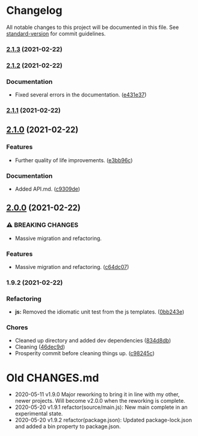 # Changelog

All notable changes to this project will be documented in this file. See [standard-version](https://github.com/conventional-changelog/standard-version) for commit guidelines.

### [2.1.3](https://github.com/Anadian/function-factory/compare/v2.1.2...v2.1.3) (2021-02-22)

### [2.1.2](https://github.com/Anadian/function-factory/compare/v2.1.0...v2.1.2) (2021-02-22)


### Documentation

* Fixed several errors in the documentation. ([e431e37](https://github.com/Anadian/function-factory/commit/e431e37b1d9ceda857f1f3ca64e50957132a04a0))

### [2.1.1](https://github.com/Anadian/function-factory/compare/v2.1.0...v2.1.1) (2021-02-22)

## [2.1.0](https://github.com/Anadian/function-factory/compare/v2.0.0...v2.1.0) (2021-02-22)


### Features

* Further quality of life improvements. ([e3bb96c](https://github.com/Anadian/function-factory/commit/e3bb96c59cf24479a73e89c6989842a8289b8b78))


### Documentation

* Added API.md. ([c9309de](https://github.com/Anadian/function-factory/commit/c9309dedebf3da4492aaa0be054ca2714cd547b5))

## [2.0.0](https://github.com/Anadian/function-factory/compare/v1.9.2...v2.0.0) (2021-02-22)


### ⚠ BREAKING CHANGES

* Massive migration and refactoring.

### Features

* Massive migration and refactoring. ([c64dc07](https://github.com/Anadian/function-factory/commit/c64dc076388406b5ea5995f09059218dd8544df6))

### 1.9.2 (2021-02-22)


### Refactoring

* **js:** Removed the idiomatic unit test from the js templates. ([0bb243e](https://github.com/Anadian/function-factory/commit/0bb243e42610aefebfe3a19199b542c678bc5de5))


### Chores

* Cleaned up directory and added dev dependencies ([834d8db](https://github.com/Anadian/function-factory/commit/834d8dbd28eb8e441573e2261148da7eb5ff64be))
* Cleaning ([46dec9d](https://github.com/Anadian/function-factory/commit/46dec9d3ae2016fc5c83de3360612cd5bfb4dec3))
* Prosperity commit before cleaning things up. ([c98245c](https://github.com/Anadian/function-factory/commit/c98245cd61580cb2b684efcd43b331e7fa424c3c))
# Old CHANGES.md
- 2020-05-11 v1.9.0 Major reworking to bring it in line with my other, newer projects. Will become v2.0.0 when the reworking is complete.
- 2020-05-20 v1.9.1 refactor(source/main.js): New main complete in an experimental state.
- 2020-05-20 v1.9.2 refactor(package.json): Updated package-lock.json and added a bin property to package.json.
